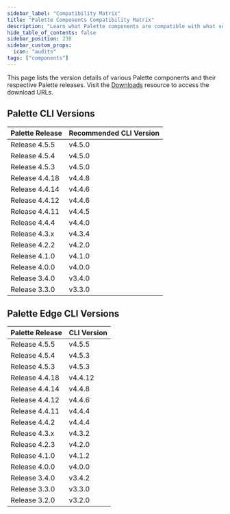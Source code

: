 ```yaml
---
sidebar_label: "Compatibility Matrix"
title: "Palette Components Compatibility Matrix"
description: "Learn what Palette components are compatible with what versions."
hide_table_of_contents: false
sidebar_position: 230
sidebar_custom_props:
  icon: "audits"
tags: ["components"]
---
```


This page lists the version details of various Palette components and their respective Palette releases. Visit the
[Downloads](spectro-downloads.md) resource to access the download URLs.

## Palette CLI Versions

| Palette Release | Recommended CLI Version |
| --------------- | ----------------------- |
| Release 4.5.5   | v4.5.0                  |
| Release 4.5.4   | v4.5.0                  |
| Release 4.5.3   | v4.5.0                  |
| Release 4.4.18  | v4.4.8                  |
| Release 4.4.14  | v4.4.6                  |
| Release 4.4.12  | v4.4.6                  |
| Release 4.4.11  | v4.4.5                  |
| Release 4.4.4   | v4.4.0                  |
| Release 4.3.x   | v4.3.4                  |
| Release 4.2.2   | v4.2.0                  |
| Release 4.1.0   | v4.1.0                  |
| Release 4.0.0   | v4.0.0                  |
| Release 3.4.0   | v3.4.0                  |
| Release 3.3.0   | v3.3.0                  |

## Palette Edge CLI Versions

| Palette Release | CLI Version |
| --------------- | ----------- |
| Release 4.5.5   | v4.5.5      |
| Release 4.5.4   | v4.5.3      |
| Release 4.5.3   | v4.5.3      |
| Release 4.4.18  | v4.4.12     |
| Release 4.4.14  | v4.4.8      |
| Release 4.4.12  | v4.4.6      |
| Release 4.4.11  | v4.4.4      |
| Release 4.4.2   | v4.4.4      |
| Release 4.3.x   | v4.3.2      |
| Release 4.2.3   | v4.2.0      |
| Release 4.1.0   | v4.1.2      |
| Release 4.0.0   | v4.0.0      |
| Release 3.4.0   | v3.4.2      |
| Release 3.3.0   | v3.3.0      |
| Release 3.2.0   | v3.2.0      |
